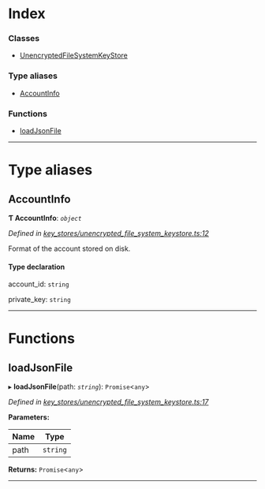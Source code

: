 

# Index

### Classes

* [UnencryptedFileSystemKeyStore](../classes/_key_stores_unencrypted_file_system_keystore_.unencryptedfilesystemkeystore.md)

### Type aliases

* [AccountInfo](_key_stores_unencrypted_file_system_keystore_.md#accountinfo)

### Functions

* [loadJsonFile](_key_stores_unencrypted_file_system_keystore_.md#loadjsonfile)

---

# Type aliases

<a id="accountinfo"></a>

##  AccountInfo

**Ƭ AccountInfo**: *`object`*

*Defined in [key_stores/unencrypted_file_system_keystore.ts:12](https://github.com/nearprotocol/nearlib/blob/d9ea5ea/src.ts/key_stores/unencrypted_file_system_keystore.ts#L12)*

Format of the account stored on disk.

#### Type declaration

 account_id: `string`

 private_key: `string`

___

# Functions

<a id="loadjsonfile"></a>

##  loadJsonFile

▸ **loadJsonFile**(path: *`string`*): `Promise`<`any`>

*Defined in [key_stores/unencrypted_file_system_keystore.ts:17](https://github.com/nearprotocol/nearlib/blob/d9ea5ea/src.ts/key_stores/unencrypted_file_system_keystore.ts#L17)*

**Parameters:**

| Name | Type |
| ------ | ------ |
| path | `string` |

**Returns:** `Promise`<`any`>

___


